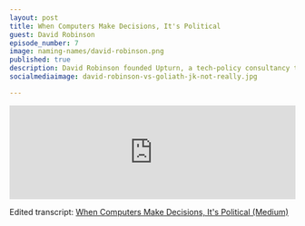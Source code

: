 ```yaml
---
layout: post
title: When Computers Make Decisions, It's Political
guest: David Robinson
episode_number: 7
image: naming-names/david-robinson.png
published: true
description: David Robinson founded Upturn, a tech-policy consultancy that focuses on civil rights and social justice. In this episode he talks about getting Google to banned predatory payday loan advertisements and how he came to focus on public interest work at the intersection of law and technology.
socialmediaimage: david-robinson-vs-goliath-jk-not-really.jpg

---
```


<iframe width="100%" height="166" scrolling="no" frameborder="no" src="https://w.soundcloud.com/player/?url=https%3A//api.soundcloud.com/tracks/275779702&amp;color=ff5500&amp;auto_play=false&amp;hide_related=false&amp;show_comments=true&amp;show_user=true&amp;show_reposts=false"></iframe>

Edited transcript: [When Computers Make Decisions, It's Political (Medium)](https://medium.com/@drewwilson/when-computers-make-decisions-its-political-eb5062be704d)
